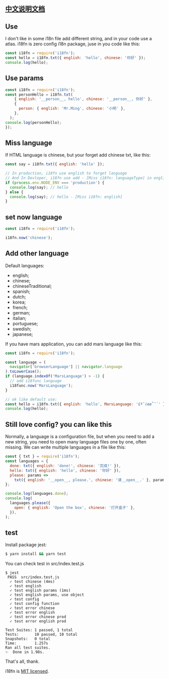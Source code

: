 ## [中文说明文档](./README-CN.md)

## Use

I don't like in some i18n file add different string, and in your code use a atlas.
i18fn is zero config i18n package, juse in you code like this:

```js
const i18fn = require('i18fn');
const hello = i18fn.txt({ english: 'hello', chinese: '你好' });
console.log(hello);
```

## Use params

```js
const i18fn = require('i18fn');
const personHello = i18fn.txt(
    { english: '__person__, hello', chinese: '__person__, 你好' },
    {
      person: { english: 'Mr.Ming', chinese: '小明' },
    },
  );
console.log(personHello);
});
```

## Miss language

If HTML language is chinese, but your forget add chinese txt, like this:

```js
const say = i18fn.txt({ english: 'hello' });

// In production, i18fn use english to forget language
// And In Devloper, i18fn use add - [Miss i18fn: languageType] in english
if (process.env.NODE_ENV === 'production') {
  console.log(say); // hello
} else {
  console.log(say); // hello - [Miss i18fn: english]
}
```

## set now language

```js
const i18fn = require('i18fn');

i18fn.now('chinese');
```

## Add other language

Default languages:

- english;
- chinese;
- chineseTraditional;
- spanish;
- dutch;
- korea;
- french;
- german;
- italian;
- portuguese;
- swedish;
- japanese;

If you have mars application, you can add mars language like this:

```js
const i18fn = require('i18fn');

const language = (
  navigator['browserLanguage'] || navigator.language
).toLowerCase();
if (language.indexOf('MarsLanguage') > -1) {
  // add i18func language
  i18func.now('MarsLanguage');
}

// ok like default use:
const hello = i18fn.txt({ english: 'hello', MarsLanguage: '£ª˜√øø˚˜´' });
console.log(hello);
```

## Still love config? you can like this

Normally, a language is a configuration file, but when you need to add a new string, you need to open many language files one by one, often missing. We can write multiple languages in a file like this:

```js
const { txt } = require('i18fn');
const languages = {
  done: txt({ english: 'done!', chinese: '完成!' }),
  hello: txt({ english: 'hello', chinese: '你好' }),
  please: params =>
    txt({ english: '__open__, please.', chinese: '请__open__.' }, params),
};

console.log(languages.done);
console.log(
  languages.please({
    open: { english: 'Open the box', chinese: '打开盒子' },
  }),
);
```

## test

Install package jest:
```sh
$ yarn install && yarn test
```

You can check test in src/index.test.js

```
$ jest
 PASS  src/index.test.js
  ✓ test chinese (4ms)
  ✓ test english
  ✓ test english params (1ms)
  ✓ test english params, use object
  ✓ test config
  ✓ test config function
  ✓ test error chinese
  ✓ test error english
  ✓ test error chinese prod
  ✓ test error english prod

Test Suites: 1 passed, 1 total
Tests:       10 passed, 10 total
Snapshots:   0 total
Time:        1.257s
Ran all test suites.
✨  Done in 1.98s.
```


That's all, thank.

i18fn is [MIT licensed](./LICENSE).

